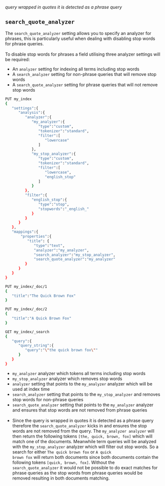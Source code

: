 *query wrapped in quotes it is detected as a phrase query*

## <code>search_quote_analyzer</code>

The <code>search_quote_analyzer</code> setting allows you to specify an analyzer for phrases, this is particularly useful when dealing with disabling stop words for phrase queries.<br><br>
To disable stop words for phrases a field utilising three analyzer settings will be required:

- An <code>analyzer</code> setting for indexing all terms including stop words
- A <code>search_analyzer</code> setting for non-phrase queries that will remove stop words
- A <code>search_quote_analyzer</code> setting for phrase queries that will not remove stop words

```sh
PUT my_index
{
   "settings":{
      "analysis":{
         "analyzer":{
            "my_analyzer":{ 
               "type":"custom",
               "tokenizer":"standard",
               "filter":[
                  "lowercase"
               ]
            },
            "my_stop_analyzer":{ 
               "type":"custom",
               "tokenizer":"standard",
               "filter":[
                  "lowercase",
                  "english_stop"
               ]
            }
         },
         "filter":{
            "english_stop":{
               "type":"stop",
               "stopwords":"_english_"
            }
         }
      }
   },
   "mappings":{
       "properties":{
          "title": {
             "type":"text",
             "analyzer":"my_analyzer", 
             "search_analyzer":"my_stop_analyzer", 
             "search_quote_analyzer":"my_analyzer" 
         }
      }
   }
}

PUT my_index/_doc/1
{
   "title":"The Quick Brown Fox"
}

PUT my_index/_doc/2
{
   "title":"A Quick Brown Fox"
}

GET my_index/_search
{
   "query":{
      "query_string":{
         "query":"\"the quick brown fox\"" 
      }
   }
}
```
- <code>my_analyzer</code> analyzer which tokens all terms including stop words<br>
- <code>my_stop_analyzer</code> analyzer which removes stop words<br>
- <code>analyzer</code> setting that points to the <code>my_analyzer</code> analyzer which will be used at index time<br>
- <code>search_analyzer</code> setting that points to the <code>my_stop_analyzer</code> and removes stop words for non-phrase queries<br>
- <code>search_quote_analyzer</code> setting that points to the <code>my_analyzer</code> analyzer and ensures that stop words are not removed from phrase queries<br><br>
- Since the query is wrapped in quotes it is detected as a phrase query therefore the <code>search_quote_analyzer</code> kicks in and ensures the stop words are not removed from the query. The <code>my_analyzer analyzer</code> will then return the following tokens <code>\[the, quick, brown, fox]</code> which will match one of the documents. Meanwhile term queries will be analyzed with the <code>my_stop_analyzer</code> analyzer which will filter out stop words. So a search for either <code>The quick brown fox</code> or <code>A quick brown fox</code> will return both documents since both documents contain the following tokens <code>\[quick, brown, fox]</code>. Without the <code>search_quote_analyzer</code> it would not be possible to do exact matches for phrase queries as the stop words from phrase queries would be removed resulting in both documents matching.